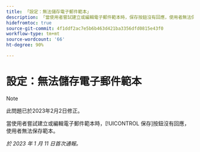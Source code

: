 ```yaml
---
title: 「設定：無法儲存電子郵件範本」
description: 「當使用者嘗試建立或編輯電子郵件範本時，保存按鈕沒有回應，使用者無法保存範本。」
hidefromtoc: true
source-git-commit: 4f1ddf2ac7e5b6b463d421ba3356dfd0815e43f0
workflow-type: tm+mt
source-wordcount: '66'
ht-degree: 90%

---
```



# 設定：無法儲存電子郵件範本

>[!NOTE]
>
>此問題已於2023年2月2日修正。

當使用者嘗試建立或編輯電子郵件範本時，[!UICONTROL 保存]按鈕沒有回應，使用者無法保存範本。

_於 2023 年 1 月 11 日首次通報。_

